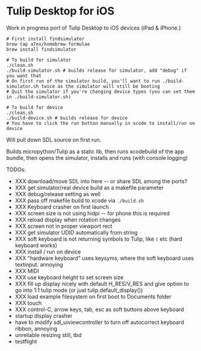 # Tulip Desktop for iOS

Work in progress port of Tulip Desktop to iOS devices (iPad & iPhone.)

```
# First install findsimulator
brew tap a7ex/homebrew-formulae
brew install findsimulator

# To build for simulator
./clean.sh
./build-simulator.sh # builds release for simulator, add "debug" if you want that
# On first run of the simulator build, you'll want to run ./build-simulator.sh twice as the simulator will still be booting
# Quit the simulator if you're changing device types (you can set them in ./build-simulator.sh)

# To build for device
./clean.sh
./build-device.sh # builds release for device
# You have to click the run button manually in xcode to install/run on device
```

Will pull down SDL source on first run. 

Builds micropython/Tulip as a static lib, then runs xcodebuild of the app bundle, then opens the simulator, installs and runs (with console logging)

TODOs:
 - XXX download/move SDL into here -- or share SDL among the ports?
 - XXX get simulator/real device build as a makefile parameter
 - XXX debug/release setting as well
 - XXX pass off makefile build to xcode via `./build.sh`
 - XXX Keyboard crasher on first launch
 - XXX screen size is not using hidpi -- for phone this is required
 - XXX reload display when rotation changes
 - XXX screen not in proper viewport rect
 - XXX get simulator UDID automatically from string
 - XXX soft keyboard is not returning symbols to Tulip, like `(` etc  (hard keyboard works)
 - XXX install / run on device
 - XXX "hardware keyboard" uses keysyms, where the soft keyboard uses textinput. annoying 
 - XXX MIDI
 - XXX use keyboard height to set screen size
 - XXX fill up display nicely with default H_RES/V_RES and give option to go into 1:1 tulip mode (or just tulip.default_display())
 - XXX load example filesystem on first boot to Documents folder
 - XXX touch
 - XXX control-C, arrow keys, tab, esc as soft buttons above keyboard
 - startup display crasher
 - have to modify sdl_uiviewcontroller to turn off autocorrect keyboard ribbon, annoying
 - unreliable resizing still, tbd 
 - testflight




